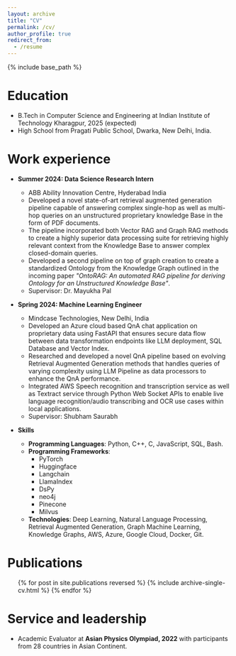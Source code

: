 ```yaml
---
layout: archive
title: "CV"
permalink: /cv/
author_profile: true
redirect_from:
  - /resume
---
```


{% include base_path %}

Education
======
* B.Tech in Computer Science and Engineering at Indian Institute of Technology Kharagpur, 2025 (expected)
* High School from Pragati Public School, Dwarka, New Delhi, India.

Work experience
======
* **Summer 2024: Data Science Research Intern**
  * ABB Ability Innovation Centre, Hyderabad India
  * Developed a novel state-of-art retrieval augmented generation pipeline capable of answering complex single-hop as well as multi-hop queries on an unstructured proprietary knowledge Base in the form of PDF documents.
  * The pipeline incorporated both Vector RAG and Graph RAG methods to create a highly superior data processing suite for retrieving highly relevant context from the Knowledge Base to answer complex closed-domain queries.
  * Developed a second pipeline on top of graph creation to create a standardized Ontology from the Knowledge Graph outlined in the incoming paper _"OntoRAG: An automated RAG pipeline for deriving Ontology for an Unstructured Knowledge Base"_.
  * Supervisor: Dr. Mayukha Pal

* **Spring 2024: Machine Learning Engineer**
  * Mindcase Technologies, New Delhi, India
  * Developed an Azure cloud based QnA chat application on proprietary data using FastAPI that ensures secure data flow between data transformation endpoints like LLM deployment, SQL Database and Vector Index.
  * Researched and developed a novel QnA pipeline based on evolving Retrieval Augmented Generation methods that handles queries of varying complexity using LLM Pipeline as data processors to enhance the QnA performance.
  * Integrated AWS Speech recognition and transcription service as well as Textract service through Python Web Socket APIs to enable live language recognition/audio transcribing and OCR use cases within local applications.
  * Supervisor: Shubham Saurabh

* **Skills**
  * **Programming Languages**: Python, C++, C, JavaScript, SQL, Bash.
  * **Programming Frameworks**: 
    * PyTorch 
    * Huggingface
    * Langchain 
    * LlamaIndex 
    * DsPy 
    * neo4j 
    * Pinecone 
    * Milvus
  * **Technologies**: Deep Learning, Natural Language Processing, Retrieval Augmented Generation, Graph Machine Learning, Knowledge Graphs, AWS, Azure, Google Cloud, Docker, Git.

Publications
======
  <ul>{% for post in site.publications reversed %}
    {% include archive-single-cv.html %}
  {% endfor %}</ul>

  
Service and leadership
======
* Academic Evaluator at **Asian Physics Olympiad, 2022** with participants from 28 countries in Asian Continent.
